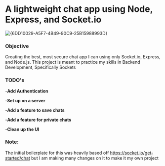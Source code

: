 # **A lightweight chat app using Node, Express, and Socket.io**
![{6DD10029-A5F7-4B49-90C9-25B15988993D}](https://github.com/user-attachments/assets/4a78a277-81e8-4a50-ab56-b35bd52480d1)

### **Objective**
Creating the best, most secure chat app I can using only Socket.io, Express, and Node.js. This project is meant to practice my skills in Backend Development, Specifically Sockets

### **TODO's**
-**Add Authentication**

-**Set up on a server**

-**Add a feature to save chats**

-**Add a feature for private chats**

-**Clean up the UI**

### **Note:**

The initial boilerplate for this was heavily based off https://socket.io/get-started/chat but I am making many changes on it to make it my own project
